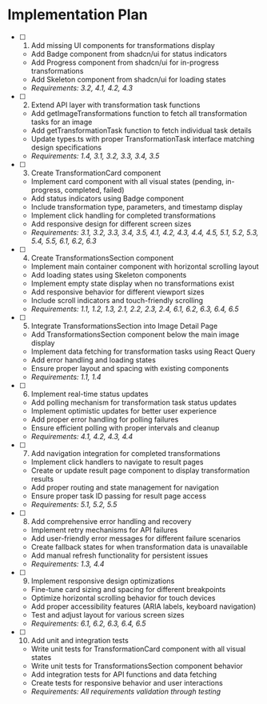 # Implementation Plan

- [ ] 1. Add missing UI components for transformations display

  - Add Badge component from shadcn/ui for status indicators
  - Add Progress component from shadcn/ui for in-progress transformations
  - Add Skeleton component from shadcn/ui for loading states
  - _Requirements: 3.2, 4.1, 4.2, 4.3_

- [ ] 2. Extend API layer with transformation task functions

  - Add getImageTransformations function to fetch all transformation tasks for an image
  - Add getTransformationTask function to fetch individual task details
  - Update types.ts with proper TransformationTask interface matching design specifications
  - _Requirements: 1.4, 3.1, 3.2, 3.3, 3.4, 3.5_

- [ ] 3. Create TransformationCard component

  - Implement card component with all visual states (pending, in-progress, completed, failed)
  - Add status indicators using Badge component
  - Include transformation type, parameters, and timestamp display
  - Implement click handling for completed transformations
  - Add responsive design for different screen sizes
  - _Requirements: 3.1, 3.2, 3.3, 3.4, 3.5, 4.1, 4.2, 4.3, 4.4, 4.5, 5.1, 5.2, 5.3, 5.4, 5.5, 6.1, 6.2, 6.3_

- [ ] 4. Create TransformationsSection component

  - Implement main container component with horizontal scrolling layout
  - Add loading states using Skeleton components
  - Implement empty state display when no transformations exist
  - Add responsive behavior for different viewport sizes
  - Include scroll indicators and touch-friendly scrolling
  - _Requirements: 1.1, 1.2, 1.3, 2.1, 2.2, 2.3, 2.4, 6.1, 6.2, 6.3, 6.4, 6.5_

- [ ] 5. Integrate TransformationsSection into Image Detail Page

  - Add TransformationsSection component below the main image display
  - Implement data fetching for transformation tasks using React Query
  - Add error handling and loading states
  - Ensure proper layout and spacing with existing components
  - _Requirements: 1.1, 1.4_

- [ ] 6. Implement real-time status updates

  - Add polling mechanism for transformation task status updates
  - Implement optimistic updates for better user experience
  - Add proper error handling for polling failures
  - Ensure efficient polling with proper intervals and cleanup
  - _Requirements: 4.1, 4.2, 4.3, 4.4_

- [ ] 7. Add navigation integration for completed transformations

  - Implement click handlers to navigate to result pages
  - Create or update result page component to display transformation results
  - Add proper routing and state management for navigation
  - Ensure proper task ID passing for result page access
  - _Requirements: 5.1, 5.2, 5.5_

- [ ] 8. Add comprehensive error handling and recovery

  - Implement retry mechanisms for API failures
  - Add user-friendly error messages for different failure scenarios
  - Create fallback states for when transformation data is unavailable
  - Add manual refresh functionality for persistent issues
  - _Requirements: 1.3, 4.4_

- [ ] 9. Implement responsive design optimizations

  - Fine-tune card sizing and spacing for different breakpoints
  - Optimize horizontal scrolling behavior for touch devices
  - Add proper accessibility features (ARIA labels, keyboard navigation)
  - Test and adjust layout for various screen sizes
  - _Requirements: 6.1, 6.2, 6.3, 6.4, 6.5_

- [ ] 10. Add unit and integration tests
  - Write unit tests for TransformationCard component with all visual states
  - Write unit tests for TransformationsSection component behavior
  - Add integration tests for API functions and data fetching
  - Create tests for responsive behavior and user interactions
  - _Requirements: All requirements validation through testing_
